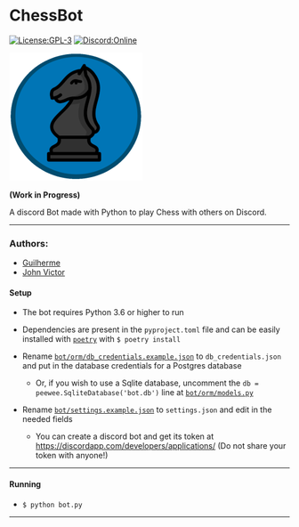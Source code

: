 # ChessBot

[![License:GPL-3](https://img.shields.io/github/license/Guilherme-Vasconcelos/ChessBot.svg?style=for-the-badge)](https://opensource.org/licenses/GPL-3.0) [![Discord:Online](https://img.shields.io/discord/571131331464134686.svg?style=for-the-badge&logo=discord)](https://discord.gg/HcTJsyd)

![ChessBot Logo](images/logo.png)

**(Work in Progress)**

A discord Bot made with Python to play Chess with others on Discord.

---

### Authors:

-   [Guilherme](https://github.com/Guilherme-Vasconcelos)
-   [John Victor](https://github.com/johnvictofs)

#### Setup

- The bot requires Python 3.6 or higher to run

- Dependencies are present in the `pyproject.toml` file and can be easily installed with [`poetry`](https://github.com/sdispater/poetry) with `$ poetry install`

- Rename [`bot/orm/db_credentials.example.json`](bot/orm/db_credentials.example.json) to `db_credentials.json` and put in the database credentials for a Postgres database
    - Or, if you wish to use a Sqlite database, uncomment the `db = peewee.SqliteDatabase('bot.db')` line at [`bot/orm/models.py`](bot/orm/db.py)

- Rename [`bot/settings.example.json`](bot/settings.example.json) to `settings.json` and edit in the needed fields

    - You can create a discord bot and get its token at https://discordapp.com/developers/applications/  (Do not share your token with anyone!)

***

#### Running

- `$ python bot.py`

***

